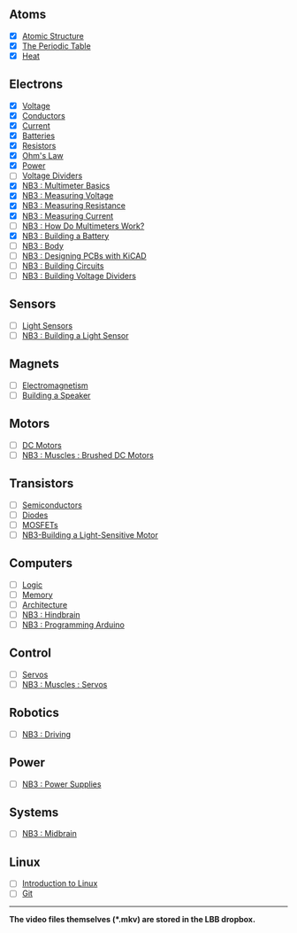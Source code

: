 ## Atoms
- [x] [Atomic Structure](https://vimeo.com/??????)
- [x] [The Periodic Table](https://vimeo.com/??????)
- [x] [Heat]()

## Electrons
- [x] [Voltage](https://vimeo.com/1000730032)
- [x] [Conductors](https://vimeo.com/1000740989)
- [x] [Current](https://vimeo.com/1000743561)
- [x] [Batteries](https://vimeo.com/??????)
- [x] [Resistors](https://vimeo.com/1000755493)
- [x] [Ohm's Law](https://vimeo.com/1000768334)
- [x] [Power]()
- [ ] [Voltage Dividers](https://vimeo.com/1000782478)
- [x] [NB3 : Multimeter Basics](https://vimeo.com/1027764019)
- [x] [NB3 : Measuring Voltage](https://vimeo.com/??????)
- [x] [NB3 : Measuring Resistance](https://vimeo.com/??????)
- [x] [NB3 : Measuring Current](https://vimeo.com/??????)
- [ ] [NB3 : How Do Multimeters Work?]()
- [x] [NB3 : Building a Battery](https://vimeo.com/??????)
- [ ] [NB3 : Body](https://vimeo.com/1005036900)
- [ ] [NB3 : Designing PCBs with KiCAD]()
- [ ] [NB3 : Building Circuits]()
- [ ] [NB3 : Building Voltage Dividers]()

## Sensors
- [ ] [Light Sensors](https://vimeo.com/1000794164)
- [ ] [NB3 : Building a Light Sensor](https://vimeo.com/xxxxxx)

## Magnets
- [ ] [Electromagnetism](https://vimeo.com/1000810115)
- [ ] [Building a Speaker](https://vimeo.com/??????)

## Motors
- [ ] [DC Motors](https://vimeo.com/1000824116)
- [ ] [NB3 : Muscles : Brushed DC Motors](https://vimeo.com/1005039796)

## Transistors
- [ ] [Semiconductors](https://vimeo.com/1000842810)
- [ ] [Diodes](https://vimeo.com/1000861996)
- [ ] [MOSFETs](https://vimeo.com/1000873279)
- [ ] [NB3-Building a Light-Sensitive Motor](https://vimeo.com/??????)

## Computers
- [ ] [Logic](https://vimeo.com/1005128209)
- [ ] [Memory](https://vimeo.com/1005137172)
- [ ] [Architecture](https://vimeo.com/1005138634)
- [ ] [NB3 : Hindbrain](https://vimeo.com/1005064175)
- [ ] [NB3 : Programming Arduino](https://vimeo.com/1005131993)

## Control
- [ ] [Servos](https://vimeo.com/1005150863)
- [ ] [NB3 : Muscles : Servos](https://vimeo.com/??????)

## Robotics
- [ ] [NB3 : Driving](https://vimeo.com/1005154927)

## Power
- [ ] [NB3 : Power Supplies](https://vimeo.com/1005162740)

## Systems
- [ ] [NB3 : Midbrain](https://vimeo.com/1005170402)

## Linux
- [ ] [Introduction to Linux](https://vimeo.com/1005196173)
- [ ] [Git](https://vimeo.com/??????)

---

**The video files themselves (*.mkv) are stored in the LBB dropbox.**
